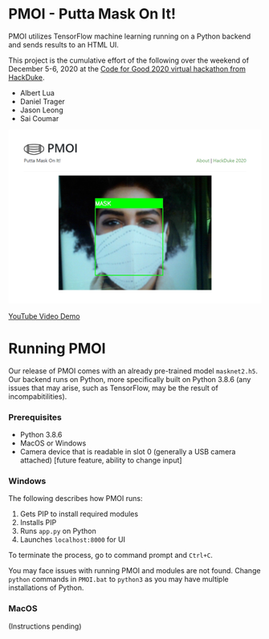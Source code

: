 # PMOI - Putta Mask On It!

PMOI utilizes TensorFlow machine learning running on a Python backend and sends results to an HTML UI.

This project is the cumulative effort of the following over the weekend of December 5-6, 2020 at the [Code for Good 2020 virtual hackathon from HackDuke](https://hackduke.org/).
* Albert Lua
* Daniel Trager
* Jason Leong
* Sai Coumar

![Sample UI screenshot](https://github.com/saiccoumar/PMOI/blob/main/sample.png?raw=true)

[YouTube Video Demo](https://youtu.be/UK3-xYVyPlM)

# Running PMOI
Our release of PMOI comes with an already pre-trained model `masknet2.h5`. Our backend runs on Python, more specifically built on Python 3.8.6 (any issues that may arise, such as TensorFlow, may be the result of incompabitilities).

### Prerequisites
* Python 3.8.6
* MacOS or Windows
* Camera device that is readable in slot 0 (generally a USB camera attached) [future feature, ability to change input]

### Windows
The following describes how PMOI runs:
1. Gets PIP to install required modules
2. Installs PIP
3. Runs `app.py` on Python
4. Launches `localhost:8000` for UI

To terminate the process, go to command prompt and `Ctrl+C`.

You may face issues with running PMOI and modules are not found. Change `python` commands in `PMOI.bat` to `python3` as you may have multiple installations of Python.

### MacOS
(Instructions pending)
